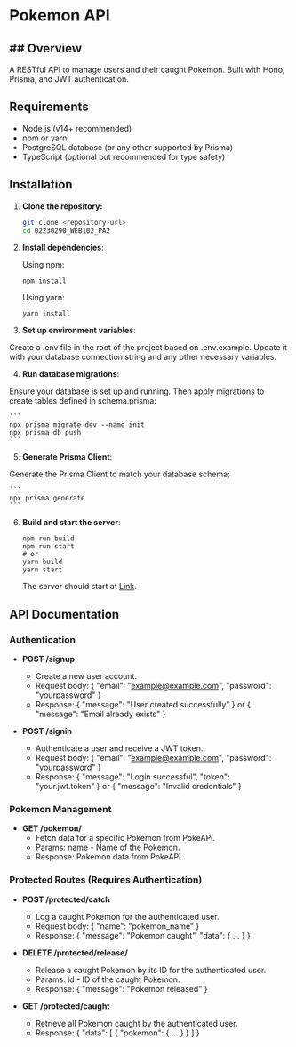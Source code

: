 # Pokemon API

## ## Overview
A RESTful API to manage users and their caught Pokemon. Built with Hono, Prisma, and JWT authentication.


## Requirements

- Node.js (v14+ recommended)
- npm or yarn
- PostgreSQL database (or any other supported by Prisma)
- TypeScript (optional but recommended for type safety)

## Installation

1. **Clone the repository:**

   ```bash
   git clone <repository-url>
   cd 02230290_WEB102_PA2
   ```

2. **Install dependencies**:

    Using npm:

    ```
    npm install
    ```

    Using yarn:

    ```
    yarn install
    ```

3. **Set up environment variables**:

Create a .env file in the root of the project based on .env.example. Update it with your database connection string and any other necessary variables.

4. **Run database migrations**:

Ensure your database is set up and running. Then apply migrations to create tables defined in schema.prisma:

    ```
    npx prisma migrate dev --name init
    npx prisma db push
    ```

5. **Generate Prisma Client**:

Generate the Prisma Client to match your database schema:

    ```
    npx prisma generate
    ```

6. **Build and start the server**:
    ```
    npm run build
    npm run start
    # or
    yarn build
    yarn start
    ```

    The server should start at [Link](http://localhost:3000).

## API Documentation

### Authentication
- **POST /signup**

    - Create a new user account.
    - Request body: { "email": "example@example.com", "password": "yourpassword" }
    - Response: { "message": "User created successfully" } or { "message": "Email already exists" }

- **POST /signin**

    - Authenticate a user and receive a JWT token.
    - Request body: { "email": "example@example.com", "password": "yourpassword" }
    - Response: { "message": "Login successful", "token": "your.jwt.token" } or { "message": "Invalid credentials" }

### Pokemon Management

- **GET /pokemon/**
    - Fetch data for a specific Pokemon from PokeAPI.
    - Params: name - Name of the Pokemon.
    - Response: Pokemon data from PokeAPI.

### Protected Routes (Requires Authentication)
- **POST /protected/catch**

    - Log a caught Pokemon for the authenticated user.
    - Request body: { "name": "pokemon_name" }
    - Response: { "message": "Pokemon caught", "data": { ... } }

- **DELETE /protected/release/**

    - Release a caught Pokemon by its ID for the authenticated user.
    - Params: id - ID of the caught Pokemon.
    - Response: { "message": "Pokemon released" }

- **GET /protected/caught**

    - Retrieve all Pokemon caught by the authenticated user.
    - Response: { "data": [ { "pokemon": { ... } } ] }

